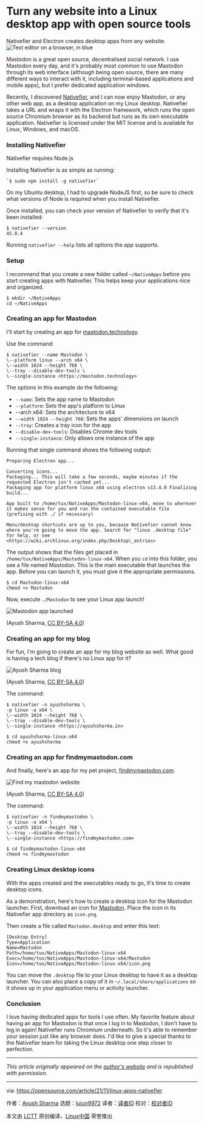 [#]: subject: "Turn any website into a Linux desktop app with open source tools"
[#]: via: "https://opensource.com/article/21/11/linux-apps-nativefier"
[#]: author: "Ayush Sharma https://opensource.com/users/ayushsharma"
[#]: collector: "lujun9972"
[#]: translator: "geekpi"
[#]: reviewer: " "
[#]: publisher: " "
[#]: url: " "

Turn any website into a Linux desktop app with open source tools
======
Nativefier and Electron creates desktop apps from any website.
![Text editor on a browser, in blue][1]

Mastodon is a great open source, decentralised social network. I use Mastodon every day, and it's probably most common to use Mastodon through its web interface (although being open source, there are many different ways to interact with it, including terminal-based applications and mobile apps), but I prefer dedicated application windows.

Recently, I discovered [Nativefier][2], and I can now enjoy Mastodon, or any other web app, as a desktop application on my Linux desktop. Nativefier takes a URL and wraps it with the Electron framework, which runs the open source Chromium browser as its backend but runs as its own executable application. Nativefier is licensed under the MIT license and is available for Linux, Windows, and macOS.

### Installing Nativefier

Nativefier requires Node.js

Installing Nativefier is as simple as running:


```
`$ sudo npm install -g nativefier`
```

On my Ubuntu desktop, I had to upgrade NodeJS first, so be sure to check what versions of Node is required when you install Nativefier.

Once installed, you can check your version of Nativefier to verify that it's been installed:


```
$ nativefier --version
45.0.4
```

Running `nativefier --help` lists all options the app supports.

### Setup

I recommend that you create a new folder called `~/NativeApps` before you start creating apps with Nativefier. This helps keep your applications nice and organized.


```
$ mkdir ~/NativeApps
cd ~/NativeApps
```

### Creating an app for Mastodon

I'll start by creating an app for [mastodon.technology][3].

Use the command:


```
$ nativefier --name Mastodon \
\--platform linux --arch x64 \
\--width 1024 --height 768 \
\--tray --disable-dev-tools \
\--single-instance <https://mastodon.technology>
```

The options in this example do the following:

  * `--name`: Sets the app name to Mastodon
  * `--platform`: Sets the app's platform to Linux
  * \--arch x64: Sets the architecture to x64
  * `--width 1024 --height 768`: Sets the apps' dimensions on launch
  * `--tray`: Creates a tray icon for the app
  * `--disable-dev-tools`: Disables Chrome dev tools
  * `--single-instance`: Only allows one instance of the app



Running that single command shows the following output:


```
Preparing Electron app...

Converting icons...
Packaging... This will take a few seconds, maybe minutes if the requested Electron isn't cached yet...
Packaging app for platform linux x64 using electron v13.4.0 Finalizing build...

App built to /home/tux/NativeApps/Mastodon-linux-x64, move to wherever it makes sense for you and run the contained executable file (prefixing with ./ if necessary)

Menu/desktop shortcuts are up to you, because Nativefier cannot know where you're going to move the app. Search for "linux .desktop file" for help, or see <https://wiki.archlinux.org/index.php/Desktop\_entries>
```

The output shows that the files get placed in `/home/tux/NativeApps/Mastodon-linux-x64`. When you `cd` into this folder, you see a file named Mastodon. This is the main executable that launches the app. Before you can launch it, you must give it the appropriate permissions.


```
$ cd Mastodon-linux-x64
chmod +x Mastodon
```

Now, execute `./Mastodon` to see your Linux app launch!

![Mastodon app launched][4]

(Ayush Sharma, [CC BY-SA 4.0][5])

### Creating an app for my blog

For fun, I'm going to create an app for my blog website as well. What good is having a tech blog if there's no Linux app for it?

![Ayush Sharma blog][6]

(Ayush Sharma, [CC BY-SA 4.0][5])

The command:


```
$ nativefier -n ayushsharma \
-p linux -a x64 \
\--width 1024 --height 768 \
\--tray --disable-dev-tools \
\--single-instance <https://ayushsharma.in>

$ cd ayushsharma-linux-x64
chmod +x ayushsharma
```

### Creating an app for findmymastodon.com

And finally, here's an app for my pet project, [findmymastodon.com][7].

![Find my mastodon website][8]

(Ayush Sharma, [CC BY-SA 4.0][5])

The command:


```
$ nativefier -n findmymastodon \
-p linux -a x64 \
\--width 1024 --height 768 \
\--tray --disable-dev-tools \
\--single-instance <https://findmymastodon.com>

$ cd findmymastodon-linux-x64
chmod +x findmymastodon
```

### Creating Linux desktop icons

With the apps created and the executables ready to go, it's time to create desktop icons.

As a demonstration, here's how to create a desktop icon for the Mastodon launcher. First, download an icon for [Mastodon][9]. Place the icon in its Nativefier app directory as `icon.png`.

Then create a file called `Mastodon.desktop` and enter this text:


```
[Desktop Entry]
Type=Application
Name=Mastodon
Path=/home/tux/NativeApps/Mastodon-linux-x64
Exec=/home/tux/NativeApps/Mastodon-linux-x64/Mastodon
Icon=/home/tux/NativeApps/Mastodon-linux-x64/icon.png
```

You can move the `.desktop` file to your Linux desktop to have it as a desktop launcher. You can also place a copy of it in `~/.local/share/applications` so it shows up in your application menu or activity launcher.

### Conclusion

I love having dedicated apps for tools I use often. My favorite feature about having an app for Mastodon is that once I log in to Mastodon, I don't have to log in again! Nativefier runs Chromium underneath. So it's able to remember your session just like any browser does. I'd like to give a special thanks to the Nativefier team for taking the Linux desktop one step closer to perfection.

* * *

_This article originally appeared on the [author's website][10] and is republished with permission._

--------------------------------------------------------------------------------

via: https://opensource.com/article/21/11/linux-apps-nativefier

作者：[Ayush Sharma][a]
选题：[lujun9972][b]
译者：[译者ID](https://github.com/译者ID)
校对：[校对者ID](https://github.com/校对者ID)

本文由 [LCTT](https://github.com/LCTT/TranslateProject) 原创编译，[Linux中国](https://linux.cn/) 荣誉推出

[a]: https://opensource.com/users/ayushsharma
[b]: https://github.com/lujun9972
[1]: https://opensource.com/sites/default/files/styles/image-full-size/public/lead-images/browser_blue_text_editor_web.png?itok=lcf-m6N7 (Text editor on a browser, in blue)
[2]: https://github.com/nativefier/nativefier
[3]: https://mastodon.technology/
[4]: https://opensource.com/sites/default/files/uploads/2_launch-mastodon-app.png (Mastodon app launched)
[5]: https://creativecommons.org/licenses/by-sa/4.0/
[6]: https://opensource.com/sites/default/files/uploads/3_ayush-shama-blog.png (Ayush Sharma blog)
[7]: https://findmymastodon.com/
[8]: https://opensource.com/sites/default/files/uploads/4_find-my-mastodon-app.png (Find my mastodon website)
[9]: https://icons8.com/icons/set/mastodon
[10]: https://ayushsharma.in/2021/10/make-linux-apps-for-notion-mastodon-webapps-using-nativefier
